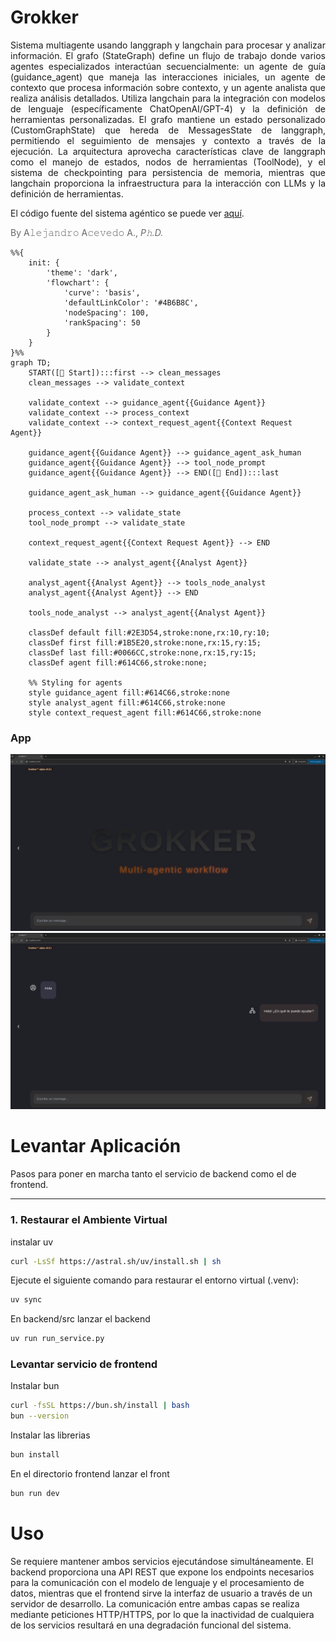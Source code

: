 # Grokker

<p style="text-align: justify;">
Sistema multiagente usando langgraph y langchain para procesar y analizar información. El grafo (StateGraph) define un flujo de trabajo donde varios agentes especializados interactúan secuencialmente: un agente de guía (guidance_agent) que maneja las interacciones iniciales, un agente de contexto que procesa información sobre contexto, y un agente analista que realiza análisis detallados. Utiliza langchain para la integración con modelos de lenguaje (específicamente ChatOpenAI/GPT-4) y la definición de herramientas personalizadas. El grafo mantiene un estado personalizado (CustomGraphState) que hereda de MessagesState de langgraph, permitiendo el seguimiento de mensajes y contexto a través de la ejecución. La arquitectura aprovecha características clave de langgraph como el manejo de estados, nodos de herramientas (ToolNode), y el sistema de checkpointing para persistencia de memoria, mientras que langchain proporciona la infraestructura para la interacción con LLMs y la definición de herramientas.
</p>

El código fuente del sistema agéntico se puede ver [aquí](https://github.com/Cognition-Flux/Grokker/blob/main/backend/src/agents/grokker/multiagent_graph_v2.py).


<div align="left">
  <p style="color: #666666;">
    By A𝚕𝚎𝚓𝚊𝚗𝚍𝚛𝚘 A𝚌𝚎𝚟𝚎𝚍𝚘 A., <i>P𝚑.D.</i>
  </p>
</div>

```mermaid
%%{
    init: {
        'theme': 'dark',
        'flowchart': {
            'curve': 'basis',
            'defaultLinkColor': '#4B6B8C',
            'nodeSpacing': 100,
            'rankSpacing': 50
        }
    }
}%%
graph TD;
    START([🚀 Start]):::first --> clean_messages
    clean_messages --> validate_context
    
    validate_context --> guidance_agent{{Guidance Agent}}
    validate_context --> process_context
    validate_context --> context_request_agent{{Context Request Agent}}
    
    guidance_agent{{Guidance Agent}} --> guidance_agent_ask_human
    guidance_agent{{Guidance Agent}} --> tool_node_prompt
    guidance_agent{{Guidance Agent}} --> END([🏁 End]):::last
    
    guidance_agent_ask_human --> guidance_agent{{Guidance Agent}}
    
    process_context --> validate_state
    tool_node_prompt --> validate_state
    
    context_request_agent{{Context Request Agent}} --> END
    
    validate_state --> analyst_agent{{Analyst Agent}}
    
    analyst_agent{{Analyst Agent}} --> tools_node_analyst
    analyst_agent{{Analyst Agent}} --> END
    
    tools_node_analyst --> analyst_agent{{Analyst Agent}}

    classDef default fill:#2E3D54,stroke:none,rx:10,ry:10;
    classDef first fill:#1B5E20,stroke:none,rx:15,ry:15;
    classDef last fill:#0066CC,stroke:none,rx:15,ry:15;
    classDef agent fill:#614C66,stroke:none;
    
    %% Styling for agents
    style guidance_agent fill:#614C66,stroke:none
    style analyst_agent fill:#614C66,stroke:none
    style context_request_agent fill:#614C66,stroke:none
```
### App
![WebApp home](docs/Screenshot1.png)
![WebApp chat](docs/Screenshot2.png)

# Levantar Aplicación

Pasos para poner en marcha tanto el servicio de backend como el de frontend.

---

### 1. Restaurar el Ambiente Virtual


instalar uv

```bash
curl -LsSf https://astral.sh/uv/install.sh | sh
```

Ejecute el siguiente comando para restaurar el entorno virtual (.venv):

```bash
uv sync
```

En backend/src lanzar el backend

```bash
uv run run_service.py 
```

### Levantar servicio de frontend

Instalar bun

```bash
curl -fsSL https://bun.sh/install | bash
bun --version
```
Instalar las librerias

```bash
bun install
```
En el directorio frontend lanzar el front
```bash
bun run dev
```

# Uso

Se requiere mantener ambos servicios ejecutándose simultáneamente. El backend proporciona una API REST que expone los endpoints necesarios para la comunicación con el modelo de lenguaje y el procesamiento de datos, mientras que el frontend sirve la interfaz de usuario a través de un servidor de desarrollo. La comunicación entre ambas capas se realiza mediante peticiones HTTP/HTTPS, por lo que la inactividad de cualquiera de los servicios resultará en una degradación funcional del sistema.